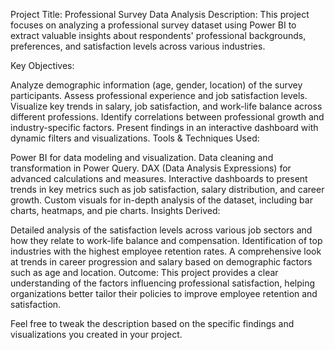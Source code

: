 Project Title: Professional Survey Data Analysis
Description:
This project focuses on analyzing a professional survey dataset using Power BI to extract valuable insights about respondents' professional backgrounds, preferences, and satisfaction levels across various industries.

Key Objectives:

Analyze demographic information (age, gender, location) of the survey participants.
Assess professional experience and job satisfaction levels.
Visualize key trends in salary, job satisfaction, and work-life balance across different professions.
Identify correlations between professional growth and industry-specific factors.
Present findings in an interactive dashboard with dynamic filters and visualizations.
Tools & Techniques Used:

Power BI for data modeling and visualization.
Data cleaning and transformation in Power Query.
DAX (Data Analysis Expressions) for advanced calculations and measures.
Interactive dashboards to present trends in key metrics such as job satisfaction, salary distribution, and career growth.
Custom visuals for in-depth analysis of the dataset, including bar charts, heatmaps, and pie charts.
Insights Derived:

Detailed analysis of the satisfaction levels across various job sectors and how they relate to work-life balance and compensation.
Identification of top industries with the highest employee retention rates.
A comprehensive look at trends in career progression and salary based on demographic factors such as age and location.
Outcome: This project provides a clear understanding of the factors influencing professional satisfaction, helping organizations better tailor their policies to improve employee retention and satisfaction.

Feel free to tweak the description based on the specific findings and visualizations you created in your project. 
